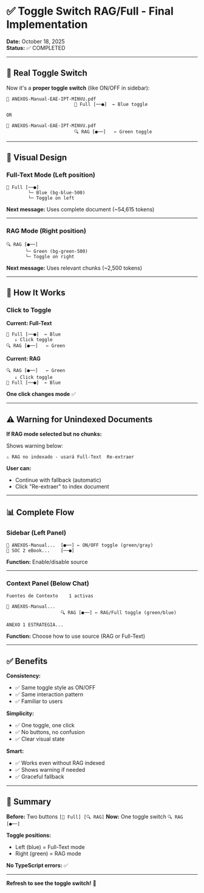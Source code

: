 # ✅ Toggle Switch RAG/Full - Final Implementation

**Date:** October 18, 2025  
**Status:** ✅ COMPLETED

---

## 🎯 Real Toggle Switch

Now it's a **proper toggle switch** (like ON/OFF in sidebar):

```
📄 ANEXOS-Manual-EAE-IPT-MINVU.pdf
                         📝 Full [──●]  ← Blue toggle
                         
OR

📄 ANEXOS-Manual-EAE-IPT-MINVU.pdf
                         🔍 RAG [●──]   ← Green toggle
```

---

## 🎨 Visual Design

### Full-Text Mode (Left position)

```
📝 Full [──●]
        └─ Blue (bg-blue-500)
        └─ Toggle on left
```

**Next message:** Uses complete document (~54,615 tokens)

---

### RAG Mode (Right position)

```
🔍 RAG [●──]
       └─ Green (bg-green-500)
       └─ Toggle on right
```

**Next message:** Uses relevant chunks (~2,500 tokens)

---

## 🔄 How It Works

### Click to Toggle

**Current: Full-Text**
```
📝 Full [──●]  ← Blue
   ↓ Click toggle
🔍 RAG [●──]   ← Green
```

**Current: RAG**
```
🔍 RAG [●──]   ← Green
   ↓ Click toggle
📝 Full [──●]  ← Blue
```

**One click changes mode** ✅

---

## ⚠️ Warning for Unindexed Documents

**If RAG mode selected but no chunks:**

Shows warning below:
```
⚠️ RAG no indexado - usará Full-Text  Re-extraer
```

**User can:**
- Continue with fallback (automatic)
- Click "Re-extraer" to index document

---

## 📊 Complete Flow

### Sidebar (Left Panel)

```
📄 ANEXOS-Manual...  [●──] ← ON/OFF toggle (green/gray)
📄 SOC 2 eBook...    [──●]
```

**Function:** Enable/disable source

---

### Context Panel (Below Chat)

```
Fuentes de Contexto    1 activas

📄 ANEXOS-Manual...
                    🔍 RAG [●──] ← RAG/Full toggle (green/blue)
                    
ANEXO 1 ESTRATEGIA...
```

**Function:** Choose how to use source (RAG or Full-Text)

---

## ✅ Benefits

**Consistency:**
- ✅ Same toggle style as ON/OFF
- ✅ Same interaction pattern
- ✅ Familiar to users

**Simplicity:**
- ✅ One toggle, one click
- ✅ No buttons, no confusion
- ✅ Clear visual state

**Smart:**
- ✅ Works even without RAG indexed
- ✅ Shows warning if needed
- ✅ Graceful fallback

---

## 🎯 Summary

**Before:** Two buttons `[📝 Full] [🔍 RAG]`
**Now:** One toggle switch `🔍 RAG [●──]`

**Toggle positions:**
- Left (blue) = Full-Text mode
- Right (green) = RAG mode

**No TypeScript errors:** ✅

---

**Refresh to see the toggle switch!** 🔄









